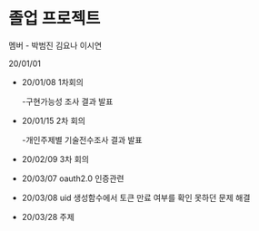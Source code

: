 # 졸업 프로젝트 
멤버 - 박범진 김요나 이시연

20/01/01

- 20/01/08 1차회의
    
    -구현가능성 조사 결과 발표

- 20/01/15 2차 회의

    -개인주제별 기술전수조사 결과 발표
    
    
- 20/02/09 3차  회의
- 20/03/07 oauth2.0 인증관련 
- 20/03/08 uid 생성함수에서 토큰 만료 여부를 확인 못하던 문제 해결
- 20/03/28 주제 
